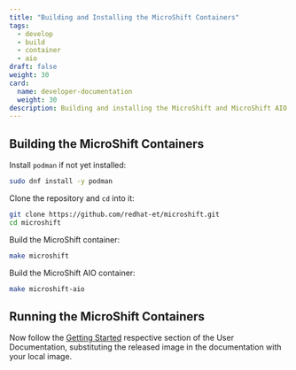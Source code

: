 ```yaml
---
title: "Building and Installing the MicroShift Containers"
tags:
  - develop
  - build
  - container
  - aio
draft: false
weight: 30
card:
  name: developer-documentation
  weight: 30
description: Building and installing the MicroShift and MicroShift AIO containers for local development
---
```

## Building the MicroShift Containers

Install `podman` if not yet installed:

```Bash
sudo dnf install -y podman
```

Clone the repository and `cd` into it:

```Bash
git clone https://github.com/redhat-et/microshift.git
cd microshift
```

Build the MicroShift container:

```Bash
make microshift
```

Build the MicroShift AIO container:

```Bash
make microshift-aio
```

## Running the MicroShift Containers

Now follow the [Getting Started](http://localhost:1313/docs/getting-started/) respective section of the User Documentation, substituting the released image in the documentation with your local image.
